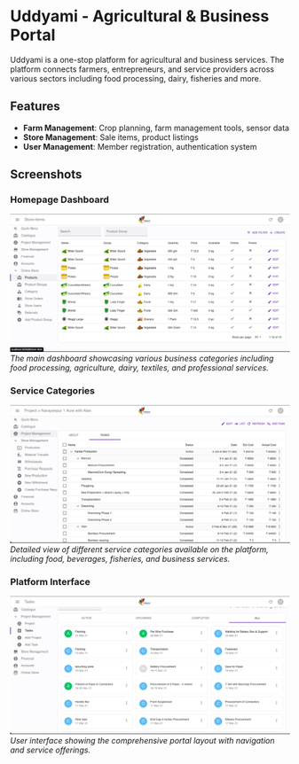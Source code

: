 # Uddyami - Agricultural & Business Portal

Uddyami is a one-stop platform for agricultural and business services. The platform connects farmers, entrepreneurs, and service providers across various sectors including food processing, dairy, fisheries and more.

## Features


- **Farm Management**: Crop planning, farm management tools, sensor data
- **Store Management**: Sale items, product listings
- **User Management**: Member registration, authentication system

## Screenshots

### Homepage Dashboard
![Uddyami Homepage](./screenshots/uddyami1.jpg)
*The main dashboard showcasing various business categories including food processing, agriculture, dairy, textiles, and professional services.*

### Service Categories
![Service Categories](./screenshots/uddyami2.jpg)
*Detailed view of different service categories available on the platform, including food, beverages, fisheries, and business services.*

### Platform Interface
![Platform Interface](./screenshots/uddyami3.jpg)
*User interface showing the comprehensive portal layout with navigation and service offerings.*

